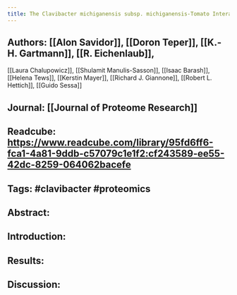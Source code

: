 ```yaml
---
title: The Clavibacter michiganensis subsp. michiganensis-Tomato Interactome Reveals the Perception of Pathogen by the Host and Suggests Mechanisms of Infection
---
```


## **Authors**: [[Alon Savidor]], [[Doron Teper]], [[K.-H. Gartmann]], [[R. Eichenlaub]], 
[[Laura Chalupowicz]], [[Shulamit Manulis-Sasson]], [[Isaac Barash]], [[Helena Tews]], [[Kerstin Mayer]], [[Richard J. Giannone]], [[Robert L. Hettich]], [[Guido Sessa]]

## **Journal**: [[Journal of Proteome Research]]

## **Readcube**: https://www.readcube.com/library/95fd6ff6-fca1-4a81-9ddb-c57079c1e1f2:cf243589-ee55-42dc-8259-064062bacefe

## **Tags**: #clavibacter #proteomics

## **Abstract**:

## **Introduction**:

## **Results**:

## **Discussion**:
